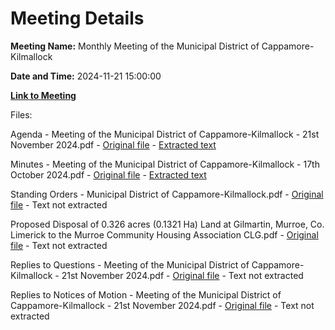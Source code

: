 # Meeting Details

**Meeting Name:** Monthly Meeting of the Municipal District of Cappamore-Kilmallock

**Date and Time:** 2024-11-21 15:00:00

**[Link to Meeting](https://www.limerick.ie/council/whats-on/monthly-meeting-of-the-municipal-district-of-cappamore-kilmallock-18)**

Files: 

Agenda - Meeting of the Municipal District of Cappamore-Kilmallock - 21st November 2024.pdf - [Original file](https://www.limerick.ie/sites/default/files/media/documents/2024-11/agenda.pdf) - [Extracted text](./Agenda%20-%20Meeting%20of%20the%20Municipal%20District%20of%20Cappamore-Kilmallock%20-%2021st%20November%202024.md)

Minutes - Meeting of the Municipal District of Cappamore-Kilmallock - 17th October 2024.pdf - [Original file](https://www.limerick.ie/sites/default/files/media/documents/2024-11/minutes-17th-october-2024.pdf) - [Extracted text](./Minutes%20-%20Meeting%20of%20the%20Municipal%20District%20of%20Cappamore-Kilmallock%20-%2017th%20October%202024.md)

Standing Orders - Municipal District of Cappamore-Kilmallock.pdf - [Original file](https://www.limerick.ie/sites/default/files/media/documents/2024-11/standing-orders.pdf) - Text not extracted

Proposed Disposal of 0.326 acres (0.1321 Ha) Land at Gilmartin, Murroe, Co. Limerick to the Murroe Community Housing Association CLG.pdf - [Original file](https://www.limerick.ie/sites/default/files/media/documents/2024-11/disposal-of-land.pdf) - Text not extracted

Replies to Questions - Meeting of the Municipal District of Cappamore-Kilmallock - 21st November 2024.pdf - [Original file](https://www.limerick.ie/sites/default/files/media/documents/2024-11/questions.pdf) - Text not extracted

Replies to Notices of Motion - Meeting of the Municipal District of Cappamore-Kilmallock - 21st November 2024.pdf - [Original file](https://www.limerick.ie/sites/default/files/media/documents/2024-11/scandocument.pdf) - Text not extracted

